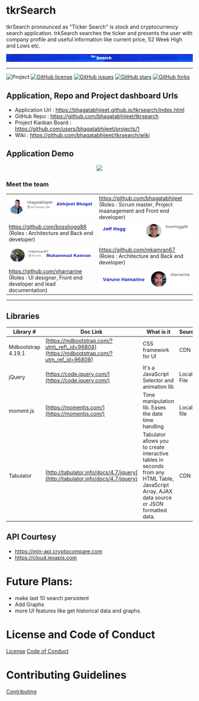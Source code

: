 # tkrSearch

tkrSearch pronounced as "Ticker Search" is stock and cryptocurrency search application.
trkSearch searches the ticker and presents the user with company profile and useful information like current price, 52 Week High and Lows etc.

<div align="center">
<img src="images/logo_large.png"/>
</div>
<hr/>

![Project](https://img.shields.io/badge/tkrSearch-%E2%9D%A4%EF%B8%8F-blue)
[![GitHub license](https://img.shields.io/github/license/bhagatabhijeet/tkrsearch?style=plastic)](https://github.com/bhagatabhijeet/tkrsearch/blob/master/LICENSE)
[![GitHub issues](https://img.shields.io/github/issues/bhagatabhijeet/tkrsearch?style=plastic)](https://github.com/bhagatabhijeet/tkrsearch/issues)
[![GitHub stars](https://img.shields.io/github/stars/bhagatabhijeet/tkrsearch?style=plastic)](https://github.com/bhagatabhijeet/tkrsearch/stargazers)
[![GitHub forks](https://img.shields.io/github/forks/bhagatabhijeet/tkrsearch)](https://github.com/bhagatabhijeet/tkrsearch/network)


## Application, Repo  and Project dashboard Urls
* Application Url : https://bhagatabhijeet.github.io/tkrsearch/index.html
* GitHub Repo : https://github.com/bhagatabhijeet/tkrsearch
* Project Kanban Board : https://github.com/users/bhagatabhijeet/projects/1
* Wiki : https://github.com/bhagatabhijeet/tkrsearch/wiki

## Application Demo
<div align="center">
<img src="https://github.com/bhagatabhijeet/tkrsearch/raw/abhi/images/TKRSEARCH.gif"/>
</div>


### Meet the team
|||
| --- | --- |
|![Abhijeet Bhagat](images/Abhi.png)|https://github.com/bhagatabhijeet (Roles : Scrum master, Project maanagement and Front end developer)|
|https://github.com/bosshogg86 (Roles : Architecture and Back end developer)|![Jeff Hogg](images/jeff.png)|
|![Muhammad Kamran](images/muhammad.png)|https://github.com/mkamran67 (Roles : Architecture and Back end developer)|
|https://github.com/vharnarine (Roles : UI designer, Front end developer and lead documentation)|![Varune Harnarine](images/varune.png)|
<hr/>

## Libraries
| Library # | Doc Link | What is it | Source |
| --- | --- | --- | --- |
| Mdbootstrap 4.19.1 | [https://mdbootstrap.com/?utm\_ref\_id=96808](https://mdbootstrap.com/?utm_ref_id=96808) | CSS framework for UI | CDN |
| jQuery | [https://code.jquery.com/](https://code.jquery.com/) | It&#39;s a JavaScript Selector and animation lib | Local File |
| moment.js | [https://momentjs.com/](https://momentjs.com/) | Time manipulation lib. Eases the date time handling | Local file |
| Tabulator | [http://tabulator.info/docs/4.7/jquery](http://tabulator.info/docs/4.7/jquery) | Tabulator allows you to create interactive tables in seconds from any HTML Table, JavaScript Array, AJAX data source or JSON formatted data. | CDN |


## API Courtesy
* https://min-api.cryptocompare.com
* https://cloud.iexapis.com


# Future Plans:
* make last 10 search persistent
* Add Graphs
* more UI features like get historical data and graphs.

# License and Code of Conduct
[License](LICENSE.md)
[Code of Conduct](CODE_OF_CONDUCT.md)

# Contributing Guidelines
[Contributing](CONTRIBUTING.md)







